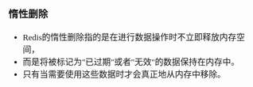 <span  style="font-family: Simsun,serif; font-size: 17px; ">

### 惰性删除

- Redis的惰性删除指的是在进行数据操作时不立即释放内存空间，
- 而是将被标记为"已过期"或者"无效"的数据保持在内存中。
- 只有当需要使用这些数据时才会真正地从内存中移除。

</span>